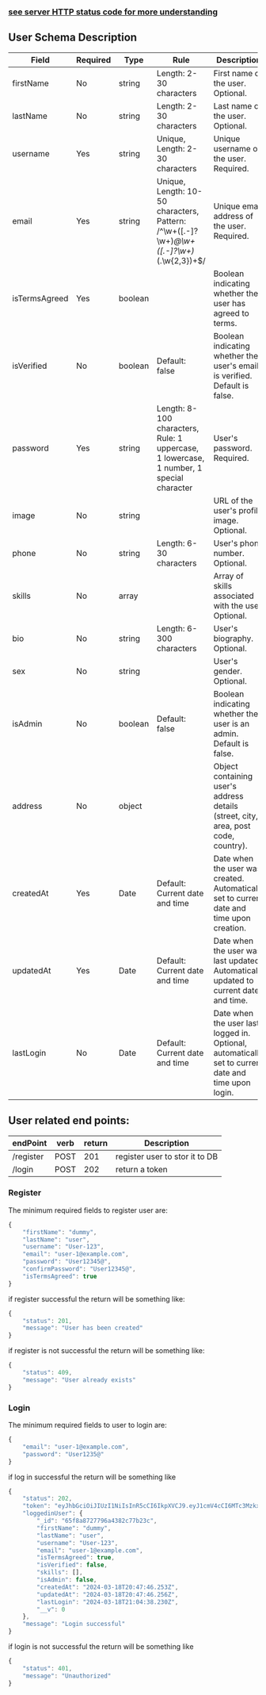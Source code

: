 ### [see server HTTP status code for more understanding](https://developer.mozilla.org/en-US/docs/Web/HTTP/Status)

## User Schema Description

| Field         | Required | Type    | Rule                                                                                     | Description                                                                                         |
| ------------- | -------- | ------- | ---------------------------------------------------------------------------------------- | --------------------------------------------------------------------------------------------------- |
| firstName     | No       | string  | Length: 2-30 characters                                                                  | First name of the user. Optional.                                                                   |
| lastName      | No       | string  | Length: 2-30 characters                                                                  | Last name of the user. Optional.                                                                    |
| username      | Yes      | string  | Unique, Length: 2-30 characters                                                          | Unique username of the user. Required.                                                              |
| email         | Yes      | string  | Unique, Length: 10-50 characters, Pattern: /^\w+([.-]?\w+)_@\w+([.-]?\w+)_(\.\w{2,3})+$/ | Unique email address of the user. Required.                                                         |
| isTermsAgreed | Yes      | boolean |                                                                                          | Boolean indicating whether the user has agreed to terms.                                            |
| isVerified    | No       | boolean | Default: false                                                                           | Boolean indicating whether the user's email is verified. Default is false.                          |
| password      | Yes      | string  | Length: 8-100 characters, Rule: 1 uppercase, 1 lowercase, 1 number, 1 special character  | User's password. Required.                                                                          |
| image         | No       | string  |                                                                                          | URL of the user's profile image. Optional.                                                          |
| phone         | No       | string  | Length: 6-30 characters                                                                  | User's phone number. Optional.                                                                      |
| skills        | No       | array   |                                                                                          | Array of skills associated with the user. Optional.                                                 |
| bio           | No       | string  | Length: 6-300 characters                                                                 | User's biography. Optional.                                                                         |
| sex           | No       | string  |                                                                                          | User's gender. Optional.                                                                            |
| isAdmin       | No       | boolean | Default: false                                                                           | Boolean indicating whether the user is an admin. Default is false.                                  |
| address       | No       | object  |                                                                                          | Object containing user's address details (street, city, area, post code, country).                  |
| createdAt     | Yes      | Date    | Default: Current date and time                                                           | Date when the user was created. Automatically set to current date and time upon creation.           |
| updatedAt     | Yes      | Date    | Default: Current date and time                                                           | Date when the user was last updated. Automatically updated to current date and time.                |
| lastLogin     | No       | Date    | Default: Current date and time                                                           | Date when the user last logged in. Optional, automatically set to current date and time upon login. |

## User related end points:

| endPoint  | verb | return | Description                    |
| --------- | ---- | ------ | ------------------------------ |
| /register | POST | 201    | register user to stor it to DB |
| /login    | POST | 202    | return a token                 |

### Register

The minimum required fields to register user are:

```js
{
	"firstName": "dummy",
	"lastName": "user",
	"username": "User-123",
	"email": "user-1@example.com",
	"password": "User12345@",
    "confirmPassword": "User12345@",
    "isTermsAgreed": true
}
```

if register successful the return will be something like:

```js
{
    "status": 201,
    "message": "User has been created"
}
```

if register is not successful the return will be something like:

```js
{
    "status": 409,
    "message": "User already exists"
}
```

### Login

The minimum required fields to user to login are:

```js
{
	"email": "user-1@example.com",
	"password": "User1235@"
}
```

if log in successful the return will be something like

```js
{
    "status": 202,
    "token": "eyJhbGciOiJIUzI1NiIsInR5cCI6IkpXVCJ9.eyJ1cmV4cCI6MTc3MzkxMTA3OH0.OPsjHK1-mCEWlyhgQIx6DItk3Jp1B257ZRbxZ_-AeAs",
    "loggedinUser": {
        "_id": "65f8a8727796a4382c77b23c",
        "firstName": "dummy",
        "lastName": "user",
        "username": "User-123",
        "email": "user-1@example.com",
        "isTermsAgreed": true,
        "isVerified": false,
        "skills": [],
        "isAdmin": false,
        "createdAt": "2024-03-18T20:47:46.253Z",
        "updatedAt": "2024-03-18T20:47:46.256Z",
        "lastLogin": "2024-03-18T21:04:38.230Z",
        "__v": 0
    },
    "message": "Login successful"
}
```

if login is not successful the return will be something like

```js
{
    "status": 401,
    "message": "Unauthorized"
}
```
